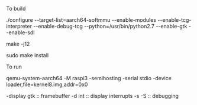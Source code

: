 To build

./configure --target-list=aarch64-softmmu --enable-modules --enable-tcg-interpreter --enable-debug-tcg --python=/usr/bin/python2.7 --enable-gtk --enable-sdl

make -j12

sudo make install


To run

qemu-system-aarch64 -M raspi3 -semihosting -serial stdio -device loader,file=kernel8.img,addr=0x0   

-display gtk    :: framebuffer
-d int          ::  display interrupts
-s -S           ::  debugging
